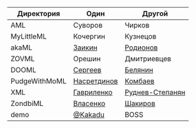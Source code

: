 | Директория                                                    | Один               | Другой
| ------------------------------------------------------------- | ------------------ | -----------------
| AML                                                        | Суворов   | Чирков
| MyLittleML                                                 | Кочергин   | Кузнецов
| akaML | [Заикин](https://github.com/Friend-zva) | [Родионов](https://github.com/RodionovMaxim05)
| ZOVML | Орешин | Дмитриевцев
| DOOML | [Сергеев](https://github.com/IgnatSergeev) | [Белянин](https://github.com/georgiy-belyanin) |
| PudgeWithMoML | [Насретдинов](https://github.com/Ycyken) | [Комбаев](https://github.com/homka122/)
| XML | [Гавриленко](https://github.com/qrutyy) | [Руднев-Степанян](https://github.com/Dabzelos)
| ZondbiML | [Власенко](https://github.com/spisladqo) | [Шакиров](https://github.com/shakareem)
| demo | [@Kakadu](http://github.com/Kakadu) | BOSS |
